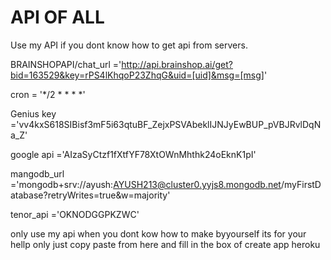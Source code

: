 # API OF ALL 

Use my API if you dont know how to get api from servers.

 BRAINSHOPAPI/chat_url ='http://api.brainshop.ai/get?bid=163529&key=rPS4lKhqoP23ZhqG&uid=[uid]&msg=[msg]'
 
 
 
 cron = '*/2 * * * *'
 
 
 Genius key ='vv4kxS618SIBisf3mF5i63qtuBF_ZejxPSVAbeklIJNJyEwBUP_pVBJRvlDqNa_Z'
 
 
 google api ='AIzaSyCtzf1fXtfYF78XtOWnMhthk24oEknK1pI'
 
 
 mangodb_url ='mongodb+srv://ayush:AYUSH213@cluster0.yyjs8.mongodb.net/myFirstDatabase?retryWrites=true&w=majority'
 
 
 tenor_api ='OKNODGGPKZWC'
 

only use my api when you dont kow how to make byyourself its for your hellp only 
just copy paste from here and fill in the box of create app heroku 
